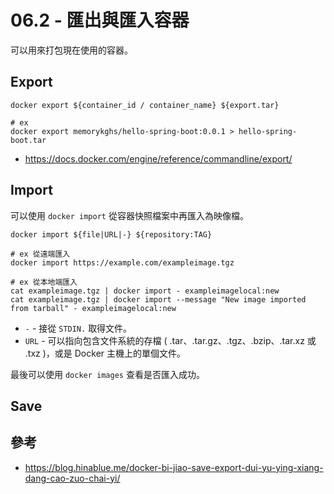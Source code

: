 # 06.2 - 匯出與匯入容器
可以用來打包現在使用的容器。

## Export
```docker
docker export ${container_id / container_name} ${export.tar}

# ex
docker export memorykghs/hello-spring-boot:0.0.1 > hello-spring-boot.tar
```

* https://docs.docker.com/engine/reference/commandline/export/

## Import
可以使用 `docker import` 從容器快照檔案中再匯入為映像檔。

```docker
docker import ${file|URL|-} ${repository:TAG}

# ex 從遠端匯入
docker import https://example.com/exampleimage.tgz

# ex 從本地端匯入
cat exampleimage.tgz | docker import - exampleimagelocal:new
cat exampleimage.tgz | docker import --message "New image imported from tarball" - exampleimagelocal:new
```

* `-` - 接從 `STDIN.` 取得文件。
* `URL` - 可以指向包含文件系統的存檔 ( .tar、.tar.gz、.tgz、.bzip、.tar.xz 或 .txz )，或是 Docker 主機上的單個文件。 

最後可以使用 `docker images` 查看是否匯入成功。

## Save

## 參考
* https://blog.hinablue.me/docker-bi-jiao-save-export-dui-yu-ying-xiang-dang-cao-zuo-chai-yi/